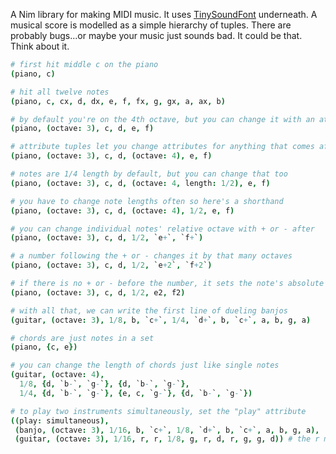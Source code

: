 A Nim library for making MIDI music. It uses [TinySoundFont](https://github.com/schellingb/TinySoundFont) underneath. A musical score is modelled as a simple hierarchy of tuples. There are probably bugs...or maybe your music just sounds bad. It could be that. Think about it.

```nim
# first hit middle c on the piano
(piano, c)

# hit all twelve notes
(piano, c, cx, d, dx, e, f, fx, g, gx, a, ax, b)

# by default you're on the 4th octave, but you can change it with an attribute tuple
(piano, (octave: 3), c, d, e, f)

# attribute tuples let you change attributes for anything that comes after it
(piano, (octave: 3), c, d, (octave: 4), e, f)

# notes are 1/4 length by default, but you can change that too
(piano, (octave: 3), c, d, (octave: 4, length: 1/2), e, f)

# you have to change note lengths often so here's a shorthand
(piano, (octave: 3), c, d, (octave: 4), 1/2, e, f)

# you can change individual notes' relative octave with + or - after
(piano, (octave: 3), c, d, 1/2, `e+`, `f+`)

# a number following the + or - changes it by that many octaves
(piano, (octave: 3), c, d, 1/2, `e+2`, `f+2`)

# if there is no + or - before the number, it sets the note's absolute octave
(piano, (octave: 3), c, d, 1/2, e2, f2)

# with all that, we can write the first line of dueling banjos
(guitar, (octave: 3), 1/8, b, `c+`, 1/4, `d+`, b, `c+`, a, b, g, a)

# chords are just notes in a set
(piano, {c, e})

# you can change the length of chords just like single notes
(guitar, (octave: 4),
  1/8, {d, `b-`, `g-`}, {d, `b-`, `g-`},
  1/4, {d, `b-`, `g-`}, {e, c, `g-`}, {d, `b-`, `g-`})

# to play two instruments simultaneously, set the "play" attribute
((play: simultaneous),
 (banjo, (octave: 3), 1/16, b, `c+`, 1/8, `d+`, b, `c+`, a, b, g, a),
 (guitar, (octave: 3), 1/16, r, r, 1/8, g, r, d, r, g, g, d)) # the r means rest
